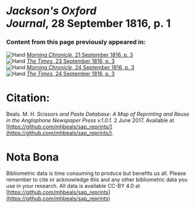 # *Jackson's Oxford Journal*, 28 September 1816, p. 1  
  
### Content from this page previously appeared in:  
![Hand](http://scissorsandpaste.net/wp-content/uploads/2017/06/smallhandpointer.png) [*Morning Chronicle*, 21 September 1816, p. 3](https://mhbeals.github.io/sap_html/Morning-Chronicle/Morning-Chronicle-21-September-1816-p-3)  
![Hand](http://scissorsandpaste.net/wp-content/uploads/2017/06/smallhandpointer.png) [*The Times*, 23 September 1816, p. 3](https://mhbeals.github.io/sap_html/The-Times/The-Times-23-September-1816-p-3)  
![Hand](http://scissorsandpaste.net/wp-content/uploads/2017/06/smallhandpointer.png) [*Morning Chronicle*, 24 September 1816, p. 3](https://mhbeals.github.io/sap_html/Morning-Chronicle/Morning-Chronicle-24-September-1816-p-3)  
![Hand](http://scissorsandpaste.net/wp-content/uploads/2017/06/smallhandpointer.png) [*The Times*, 24 September 1816, p. 3](https://mhbeals.github.io/sap_html/The-Times/The-Times-24-September-1816-p-3)  


# Citation: 

Beals. M. H. *Scissors and Paste Database: A Map of Reprinting and Reuse in the Anglophone Newspaper Press v.1.0.1.* 2 June 2017. Available at [https://github.com/mhbeals/sap_reprints/](https://github.com/mhbeals/sap_reprints/). 

# Nota Bona

Bibliometric data is time consuming to produce but benefits us all. Please remember to cite or acknowledge this and any other bibliometric data you use in your research. All data is available CC-BY 4.0 at [https://github.com/mhbeals/sap_reprints](https://github.com/mhbeals/sap_reprints)